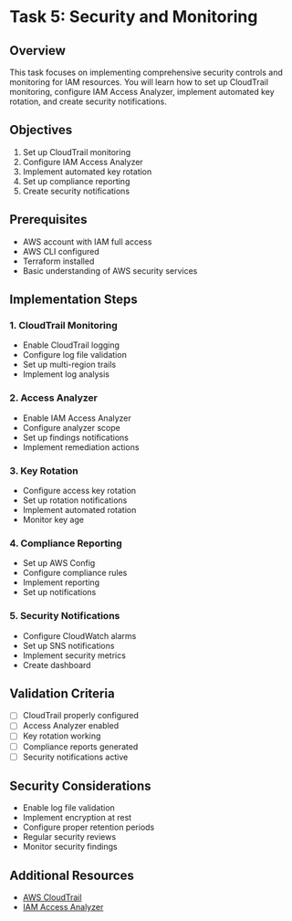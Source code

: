 # Task 5: Security and Monitoring

## Overview
This task focuses on implementing comprehensive security controls and monitoring for IAM resources. You will learn how to set up CloudTrail monitoring, configure IAM Access Analyzer, implement automated key rotation, and create security notifications.

## Objectives
1. Set up CloudTrail monitoring
2. Configure IAM Access Analyzer
3. Implement automated key rotation
4. Set up compliance reporting
5. Create security notifications

## Prerequisites
- AWS account with IAM full access
- AWS CLI configured
- Terraform installed
- Basic understanding of AWS security services

## Implementation Steps

### 1. CloudTrail Monitoring
- Enable CloudTrail logging
- Configure log file validation
- Set up multi-region trails
- Implement log analysis

### 2. Access Analyzer
- Enable IAM Access Analyzer
- Configure analyzer scope
- Set up findings notifications
- Implement remediation actions

### 3. Key Rotation
- Configure access key rotation
- Set up rotation notifications
- Implement automated rotation
- Monitor key age

### 4. Compliance Reporting
- Set up AWS Config
- Configure compliance rules
- Implement reporting
- Set up notifications

### 5. Security Notifications
- Configure CloudWatch alarms
- Set up SNS notifications
- Implement security metrics
- Create dashboard

## Validation Criteria
- [ ] CloudTrail properly configured
- [ ] Access Analyzer enabled
- [ ] Key rotation working
- [ ] Compliance reports generated
- [ ] Security notifications active

## Security Considerations
- Enable log file validation
- Implement encryption at rest
- Configure proper retention periods
- Regular security reviews
- Monitor security findings

## Additional Resources
- [AWS CloudTrail](https://docs.aws.amazon.com/awscloudtrail/latest/userguide/cloudtrail-user-guide.html)
- [IAM Access Analyzer](https://docs.aws.amazon.com/IAM/latest/UserGuide/what-is-access-analyzer.html)
 